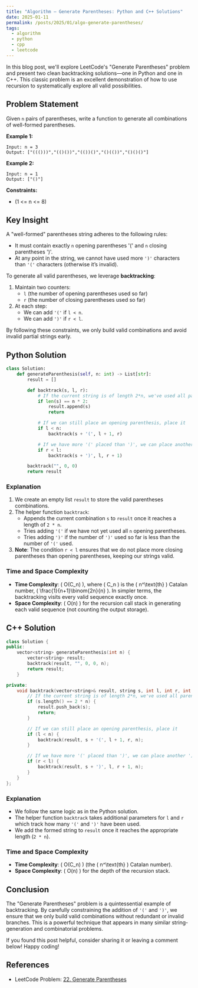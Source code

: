 ```yaml
---
title: "Algorithm — Generate Parentheses: Python and C++ Solutions"
date: 2025-01-11
permalink: /posts/2025/01/algo-generate-parentheses/
tags:
  - algorithm
  - python
  - cpp
  - leetcode
---
```


In this blog post, we'll explore LeetCode's "Generate Parentheses" problem and present two clean backtracking solutions—one in Python and one in C++. This classic problem is an excellent demonstration of how to use recursion to systematically explore all valid possibilities.

## Problem Statement

Given `n` pairs of parentheses, write a function to generate all combinations of well-formed parentheses.

**Example 1:**

```text
Input: n = 3
Output: ["((()))","(()())","(())()","()(())","()()()"]
```

**Example 2:**

```text
Input: n = 1
Output: ["()"]
```

**Constraints:**

- (1 <= n <= 8)

## Key Insight

A "well-formed" parentheses string adheres to the following rules:

- It must contain exactly `n` opening parentheses '(' and `n` closing parentheses ')'.
- At any point in the string, we cannot have used more `')'` characters than `'('` characters (otherwise it’s invalid).

To generate all valid parentheses, we leverage **backtracking**:

1. Maintain two counters:
   - `l` (the number of opening parentheses used so far)
   - `r` (the number of closing parentheses used so far)
2. At each step:
   - We can add `'('` if `l < n`.
   - We can add `')'` if `r < l`.

By following these constraints, we only build valid combinations and avoid invalid partial strings early.

## Python Solution

```python
class Solution:
    def generateParenthesis(self, n: int) -> List[str]:
        result = []

        def backtrack(s, l, r):
            # If the current string is of length 2*n, we've used all parentheses
            if len(s) == n * 2:
                result.append(s)
                return

            # If we can still place an opening parenthesis, place it
            if l < n:
                backtrack(s + '(', l + 1, r)

            # If we have more '(' placed than ')', we can place another ')'
            if r < l:
                backtrack(s + ')', l, r + 1)

        backtrack("", 0, 0)
        return result
```

### Explanation

1. We create an empty list `result` to store the valid parentheses combinations.
2. The helper function `backtrack`:
   - Appends the current combination `s` to `result` once it reaches a length of `2 * n`.
   - Tries adding `'('` if we have not yet used all `n` opening parentheses.
   - Tries adding `')'` if the number of `')'` used so far is less than the number of `'('` used.
3. **Note**: The condition `r < l` ensures that we do not place more closing parentheses than opening parentheses, keeping our strings valid.

### Time and Space Complexity

- **Time Complexity**: \( O(C_n) \), where \( C_n \) is the \( n^\text{th} \) Catalan number, \( \frac{1}{n+1}\binom{2n}{n} \). In simpler terms, the backtracking visits every valid sequence exactly once.
- **Space Complexity**: \( O(n) \) for the recursion call stack in generating each valid sequence (not counting the output storage).

## C++ Solution

```cpp
class Solution {
public:
    vector<string> generateParenthesis(int n) {
        vector<string> result;
        backtrack(result, "", 0, 0, n);
        return result;
    }

private:
    void backtrack(vector<string>& result, string s, int l, int r, int n) {
        // If the current string is of length 2*n, we've used all parentheses
        if (s.length() == 2 * n) {
            result.push_back(s);
            return;
        }

        // If we can still place an opening parenthesis, place it
        if (l < n) {
            backtrack(result, s + '(', l + 1, r, n);
        }

        // If we have more '(' placed than ')', we can place another ')'
        if (r < l) {
            backtrack(result, s + ')', l, r + 1, n);
        }
    }
};
```

### Explanation

- We follow the same logic as in the Python solution.
- The helper function `backtrack` takes additional parameters for `l` and `r` which track how many `'('` and `')'` have been used.
- We add the formed string to `result` once it reaches the appropriate length (`2 * n`).

### Time and Space Complexity

- **Time Complexity**: \( O(C_n) \) (the \( n^\text{th} \) Catalan number).
- **Space Complexity**: \( O(n) \) for the depth of the recursion stack.

## Conclusion

The "Generate Parentheses" problem is a quintessential example of backtracking. By carefully constraining the addition of `'('` and `')'`, we ensure that we only build valid combinations without redundant or invalid branches. This is a powerful technique that appears in many similar string-generation and combinatorial problems.

If you found this post helpful, consider sharing it or leaving a comment below! Happy coding!

## References

- LeetCode Problem: [22. Generate Parentheses](https://leetcode.com/problems/generate-parentheses/)

